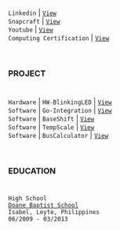 #

`Linkedin` | [`View`](https://www.linkedin.com/in/kentlouisetonino) <br />
`Snapcraft` | [`View`](https://snapcraft.io/publisher/kentlouisetonino) <br />
`Youtube` | [`View`](https://www.youtube.com/@kentlouisetonino) <br />
`Computing Certification` | [`View`](https://github.com/kentlouisetonino/kentlouisetonino/blob/develop/certification/computing.md) <br />

<br />

### PROJECT 
# 

``Hardware`` | ``HW-BlinkingLED`` | [`View`](https://github.com/kentlouisetonino/hw-blinking-LED) <br />
`Software` | `Go-Integration` | [`View`](https://github.com/kentlouisetonino/go-integration) <br />
`Software` | `BaseShift` | [`View`](https://github.com/kentlouisetonino/baseshift) <br />
`Software` | `TempScale` | [`View`](https://github.com/kentlouisetonino/tempscale) <br />
`Software` | `BusCalculator` | [`View`](https://github.com/kentlouisetonino/bus-calculator) <br />

<br />

### EDUCATION 
# 

`High School` <br /> 
[`Doane Baptist School`](https://github.com/kentlouisetonino/kentlouisetonino/blob/develop/education/01-doane-baptist-school-isabel.md) <br /> 
`Isabel, Leyte, Philippines` <br /> 
`06/2009 - 03/2013`
